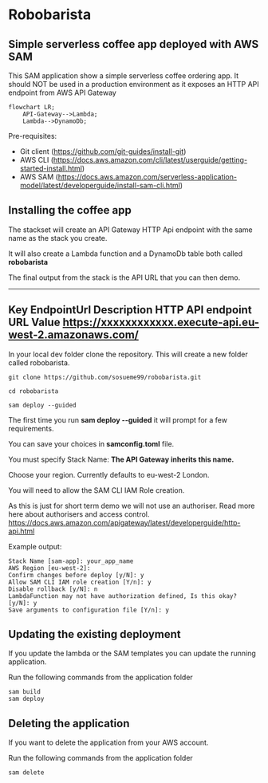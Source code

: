 # Robobarista

## Simple serverless coffee app deployed with AWS SAM

This SAM application show a simple serverless coffee ordering app.
It should NOT be used in a production environment as it exposes an HTTP API endpoint from AWS API Gateway

```mermaid
flowchart LR;
    API-Gateway-->Lambda;
    Lambda-->DynamoDb;
```

Pre-requisites:
- Git client (https://github.com/git-guides/install-git)
- AWS CLI (https://docs.aws.amazon.com/cli/latest/userguide/getting-started-install.html)
- AWS SAM (https://docs.aws.amazon.com/serverless-application-model/latest/developerguide/install-sam-cli.html)




## Installing the coffee app

The stackset will create an API Gateway HTTP Api endpoint with the same name as the stack you create.

It will also create a Lambda function and a DynamoDb table both called **robobarista**

The final output from the stack is the API URL that you can then demo.


-------------------------------------------------------------------------------------------------
Key             EndpointUrl
Description     HTTP API endpoint URL
Value           **https://xxxxxxxxxxxx.execute-api.eu-west-2.amazonaws.com/**
-------------------------------------------------------------------------------------------------



In your local dev folder clone the repository.
This will create a new folder called robobarista.

    git clone https://github.com/sosueme99/robobarista.git

    cd robobarista

    sam deploy --guided

The first time you run **sam deploy --guided** it will prompt for a few requirements.

You can save your choices in **samconfig.toml** file. 

You must specify Stack Name: **The API Gateway inherits this name.**

Choose your region. Currently defaults to eu-west-2 London.

You will need to allow the SAM CLI IAM Role creation.

As this is just for short term demo we will not use an authoriser. Read more here about authorisers and access control. https://docs.aws.amazon.com/apigateway/latest/developerguide/http-api.html 

Example output:

    Stack Name [sam-app]: your_app_name 
    AWS Region [eu-west-2]: 
    Confirm changes before deploy [y/N]: y
    Allow SAM CLI IAM role creation [Y/n]: y
    Disable rollback [y/N]: n
    LambdaFunction may not have authorization defined, Is this okay? [y/N]: y
    Save arguments to configuration file [Y/n]: y

## Updating the existing deployment
If you update the lambda or the SAM templates you can update the running application.

Run the following commands from the application folder

    sam build
    sam deploy

## Deleting the application
If you want to delete the application from your AWS account.

Run the following commands from the application folder

    sam delete




